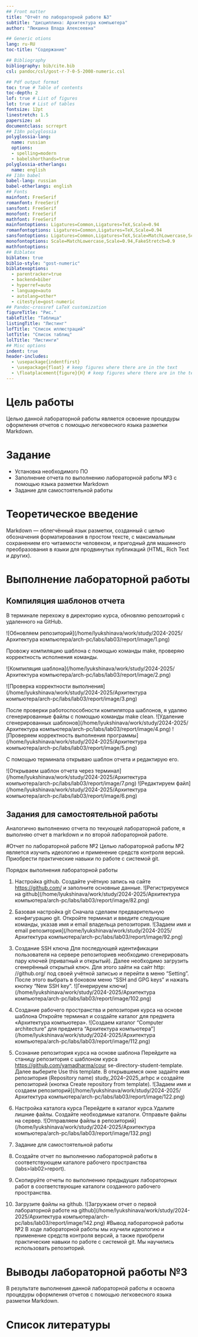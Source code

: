 ```yaml
---
## Front matter
title: "Отчёт по лабораторной работе №3"
subtitle: "дисциплина: Архитектура компьютера"
author: "Люкшина Влада Алексеевна"

## Generic otions
lang: ru-RU
toc-title: "Содержание"

## Bibliography
bibliography: bib/cite.bib
csl: pandoc/csl/gost-r-7-0-5-2008-numeric.csl

## Pdf output format
toc: true # Table of contents
toc-depth: 2
lof: true # List of figures
lot: true # List of tables
fontsize: 12pt
linestretch: 1.5
papersize: a4
documentclass: scrreprt
## I18n polyglossia
polyglossia-lang:
  name: russian
  options:
  - spelling=modern
  - babelshorthands=true
polyglossia-otherlangs:
  name: english
## I18n babel
babel-lang: russian
babel-otherlangs: english
## Fonts
mainfont: FreeSerif
romanfont: FreeSerif
sansfont: FreeSerif
monofont: FreeSerif
mathfont: FreeSerif
mainfontoptions: Ligatures=Common,Ligatures=TeX,Scale=0.94
romanfontoptions: Ligatures=Common,Ligatures=TeX,Scale=0.94
sansfontoptions: Ligatures=Common,Ligatures=TeX,Scale=MatchLowercase,Scale=0.94
monofontoptions: Scale=MatchLowercase,Scale=0.94,FakeStretch=0.9
mathfontoptions:
## Biblatex
biblatex: true
biblio-style: "gost-numeric"
biblatexoptions:
  - parentracker=true
  - backend=biber
  - hyperref=auto
  - language=auto
  - autolang=other*
  - citestyle=gost-numeric
## Pandoc-crossref LaTeX customization
figureTitle: "Рис."
tableTitle: "Таблица"
listingTitle: "Листинг"
lofTitle: "Список иллюстраций"
lotTitle: "Список таблиц"
lolTitle: "Листинги"
## Misc options
indent: true
header-includes:
  - \usepackage{indentfirst}
  - \usepackage{float} # keep figures where there are in the text
  - \floatplacement{figure}{H} # keep figures where there are in the text
---
```


# Цель работы

Целью данной лабораторной работы является освоение процедуры оформления отчетов с помощью легковесного языка разметки Markdown.

# Задание

- Установка необходимого ПО
- Заполнение отчета по выполнению лабораторной работы №3 с помощью языка разметки Markdown
- Задание для самостоятельной работы

# Теоретическое введение

Markdown — облегчённый язык разметки, созданный с целью обозначения форматирования в простом тексте, с максимальным сохранением его читаемости человеком, и пригодный для машинного преобразования в языки для продвинутых публикаций (HTML, Rich Text и других). 

# Выполнение лабораторной работы

## Компиляция шаблонов отчета

В терминале перехожу в директорию курса, обновляю репозиторий с удаленного на GitHub. 

![Обновляем репозиторий](/home/lyukshinava/work/study/2024-2025/Архитектура компьютера/arch-pc/labs/lab03/report/image/1.png)

Провожу компиляцию шаблона с помощью команды make, проверяю корректность исполнения команды.

![Компиляция шаблона](/home/lyukshinava/work/study/2024-2025/Архитектура компьютера/arch-pc/labs/lab03/report/image/2.png)

![Проверка корректности выполнения](/home/lyukshinava/work/study/2024-2025/Архитектура компьютера/arch-pc/labs/lab03/report/image/3.png)

После проверки работоспособности компилятора шаблонов, я удаляю сгенерированные файлы с помощью команды make clean.
![Удаление сгенерированных шаблонов](/home/lyukshinava/work/study/2024-2025/Архитектура компьютера/arch-pc/labs/lab03/report/image/4.png)
![Проверяем корректность выполнения программы](/home/lyukshinava/work/study/2024-2025/Архитектура компьютера/arch-pc/labs/lab03/report/image/5.png)

С помощью терминала открываю шаблон отчета и редактирую его.

![Открываем шаблон отчета через терминал](/home/lyukshinava/work/study/2024-2025/Архитектура компьютера/arch-pc/labs/lab03/report/image/7.png)
![Редактируем файл](/home/lyukshinava/work/study/2024-2025/Архитектура компьютера/arch-pc/labs/lab03/report/image/6.png)

## Задания для самостоятельной работы

Аналогично выполнению отчета по текующей лабораторной работе, я выполняю отчет в markdown и по второй лабораторной работе.

#Отчет по лабораторной работе №2
Целью лабораторной работы №2 является изучить идеологию и применение средств контроля версий. Приобрести практические навыки по работе с системой git.

Порядок выполнения лабораторной работы
1. Настройка github. 
Создайте учётную запись на сайте https://github.com/ и заполните основные данные.
![Регистрируемся на github](/home/lyukshinava/work/study/2024-2025/Архитектура компьютера/arch-pc/labs/lab03/report/image/82.png)

2. Базовая настройка git
Сначала сделаем предварительную конфигурацию git. Откройте терминал и введите следующие команды, указав имя и email владельца репозитория.
![Задаем имя и email репозитория](/home/lyukshinava/work/study/2024-2025/Архитектура компьютера/arch-pc/labs/lab03/report/image/92.png)

3. Создание SSH ключа 
Для последующей идентификации пользователя на сервере репозиториев необходимо сгенерировать пару ключей (приватный и открытый). Далее необходимо загрузить сгенерённый открытый ключ. Для этого зайти на сайт http: //github.org/ под своей учётной записью и перейти в меню “Setting”. После этого выбрать в боковом меню “SSH and GPG keys” и нажать кнопку “New SSH key”. 
![Генерируем ключи](/home/lyukshinava/work/study/2024-2025/Архитектура компьютера/arch-pc/labs/lab03/report/image/102.png)

4. Создание рабочего пространства и репозитория курса на основе шаблона
Откройте терминал и создайте каталог для предмета «Архитектура компьютера».
![Создаем каталог “Computer architecture” для предмета “Архитектура компьютера”](/home/lyukshinava/work/study/2024-2025/Архитектура компьютера/arch-pc/labs/lab03/report/image/112.png)

5. Сознание репозитория курса на основе шаблона
Перейдите на станицу репозитория с шаблоном курса https://github.com/yamadharma/cour se-directory-student-template. Далее выберите Use this template. В открывшемся окне задайте имя репозитория (Repository name) study_2024–2025_arhpc и создайте репозиторий (кнопка Create repository from template).
![Задаем имя и создаем репозиторий](/home/lyukshinava/work/study/2024-2025/Архитектура компьютера/arch-pc/labs/lab03/report/image/122.png)

6. Настройка каталога курса 
Перейдите в каталог курса.Удалите лишние файлы. Создайте необходимые каталоги. Отправьте файлы на сервер.
![Отправляем файлы в репозиторий](/home/lyukshinava/work/study/2024-2025/Архитектура компьютера/arch-pc/labs/lab03/report/image/132.png)

7. Задание для самостоятельной работы 
1. Создайте отчет по выполнению лабораторной работы в соответствующем каталоге рабочего пространства (labs>lab02>report). 
2. Скопируйте отчеты по выполнению предыдущих лабораторных работ в соответствующие каталоги созданного рабочего пространства. 
3. Загрузите файлы на github.
![Загружаем отчет о первой лабораторной работе на github](/home/lyukshinava/work/study/2024-2025/Архитектура компьютера/arch-pc/labs/lab03/report/image/142.png)
#Вывод лабораторной работы №2
В ходе лабораторной работы мы изучили идеологию и применение средств контроля версий, а также приобрели практические навыки по работе с системой git.
Мы научились использовать репозиторий.


# Выводы лабораторной работы №3

В результате выполнения данной лабораторной работы я освоила процедуры оформления отчетов с помощью легковесного языка разметки Markdown.

# Список литературы
